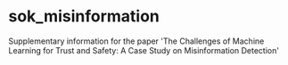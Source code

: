 # sok_misinformation
Supplementary information for the paper 'The Challenges of Machine Learning for Trust and Safety: A Case Study on Misinformation Detection'
